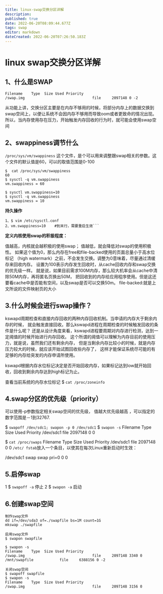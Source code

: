 ```yaml
---
title: linux-swap交换分区详解
description: 
published: true
date: 2022-06-20T08:09:44.677Z
tags: swap
editor: markdown
dateCreated: 2022-06-20T07:26:50.183Z
---
```


# linux swap交换分区详解

## 1、什么是SWAP  

```$ swapon -s
Filename    Type  Size Used Priority
/swap.img                               file     2097148 0 -2
```

从功能上讲，交换分区主要是在内存不够用的时候，将部分内存上的数据交换到swap空间上，以便让系统不会因内存不够用而导致oom或者更致命的情况出现。所以，当内存使用存在压力，开始触发内存回收的行为时，就可能会使用swap空间

## 2、swappiness调节什么

`/proc/sys/vm/swappiness` 这个文件，是个可以用来调整跟swap相关的参数。这个文件的默认值是60，可以的取值范围是0-100

```
$  cat /proc/sys/vm/swappiness
60
$ sysctl -q vm.swappiness
vm.swappiness = 60
 
$ sysctl vm.swappiness=10
$ sysctl -q vm.swappiness
vm.swappiness = 10
```

**持久操作**
```
1、$ vim /etc/sysctl.conf
2、vm.swappiness=10    #到末行，需要重启生效```
```

**定义内核使用swap的积极程度：**

值越高，内核就会越积极的使用swap；
值越低，就会降低对swap的使用积极性。
如果这个值为0，那么内存在free和file-backed使用的页面总量小于高水位标记
（high watermark）之前，不会发生交换。调整为0意味着，尽量通过清缓存来回收内存。
设置为100表示内存发生回收时，从cache回收内存和swap交换的优先级一样。
就是说，如果目前需求100M内存，那么较大机率会从cache中清除50M内存，再将匿名页换出50M，
把回收到的内存给应用程序使用。但是这还要看cache中是否能有空间，以及swap是否可以交换50m。
file-backed:就是上文所说的文件映射页的大小


## 3.什么时候会进行swap操作？
kswapd周期检查和直接内存回收的两种内存回收机制。当申请的内存大于剩余内存的时候，
就会触发直接回收。那么kswapd进程在周期检查的时候触发回收的条件是什么呢？
还是从设计角度来看，kswapd进程要周期对内存进行检测，达到一定阈值的时候开始进行内存回收。
这个所谓的阈值可以理解为内存目前的使用压力，就是说，虽然我们还有剩余内存，
但是当剩余内存比较小的时候，就是内存压力较大的时候，就应该开始试图回收些内存了，
这样才能保证系统尽可能的有足够的内存给突发的内存申请所使用。

kswapd根据内存水位标记决定是否开始回收内存，如果标记达到low就开始回收，回收到剩余内存达到high标记为止。

查看当前系统的内存水位标记
$ `cat /proc/zoneinfo`


## 4.swap分区的优先级（priority）
可以使用-p参数指定相关swap空间的优先级， 值越大优先级越高 ，可以指定的数字范围是－1到32767.

$ `swapoff /dev/sdc1; swapon -p 0 /dev/sdc1`
$ `swapon -s`
Filename    Type  Size Used Priority
/dev/sdc1                             file     2097148 0 0
 
$ `cat /proc/swaps`
Filename    Type  Size Used Priority
/dev/sdc1                             file     2097148 0 0
`/etc/ fstab`放入一个条目，以使其在每次Linux重新启动时生效：

/dev/sdc1 swap swap pri=0 0 0

## 5.启停swap

1 $ `swapoff -a`  停止
2 $ `swapon -a`  启动

## 6.创建swap空间
```
制作swap文件
dd if=/dev/sda3 of=./swapfile bs=1M count=1G
mkswap ./swapfile
 
启用swap文件
$ swapon swapfile
 
$ swapon -s
Filename    Type  Size Used Priority
/swap.img                               file     2097148 3340 0
/mnt/swapfile            file     6388156 0 -2
 
关闭swap空间
$ swapoff swapfile
$ swapon -s
Filename    Type  Size Used Priority
/swap.img                               file     2097148 3156 0
```